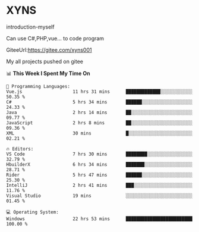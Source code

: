 # XYNS
introduction-myself

Can use C#,PHP,vue... to code program

GiteeUrl:https://gitee.com/xyns001

My all projects pushed on gitee

<!--START_SECTION:waka-->
📊 **This Week I Spent My Time On** 

```text
💬 Programming Languages: 
Vue.js                   11 hrs 31 mins      █████████████░░░░░░░░░░░░   50.35 % 
C#                       5 hrs 34 mins       ██████░░░░░░░░░░░░░░░░░░░   24.33 % 
Java                     2 hrs 14 mins       ██░░░░░░░░░░░░░░░░░░░░░░░   09.77 % 
JavaScript               2 hrs 8 mins        ██░░░░░░░░░░░░░░░░░░░░░░░   09.36 % 
XML                      30 mins             █░░░░░░░░░░░░░░░░░░░░░░░░   02.21 % 

🔥 Editors: 
VS Code                  7 hrs 30 mins       ████████░░░░░░░░░░░░░░░░░   32.79 % 
HbuilderX                6 hrs 34 mins       ███████░░░░░░░░░░░░░░░░░░   28.71 % 
Rider                    5 hrs 47 mins       ██████░░░░░░░░░░░░░░░░░░░   25.30 % 
IntelliJ                 2 hrs 41 mins       ███░░░░░░░░░░░░░░░░░░░░░░   11.76 % 
Visual Studio            19 mins             ░░░░░░░░░░░░░░░░░░░░░░░░░   01.45 % 

💻 Operating System: 
Windows                  22 hrs 53 mins      █████████████████████████   100.00 % 
```


<!--END_SECTION:waka-->
